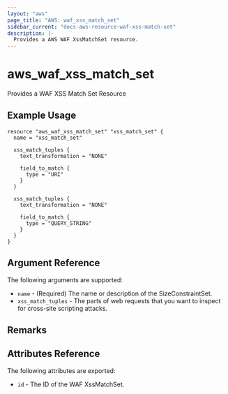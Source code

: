 ```yaml
---
layout: "aws"
page_title: "AWS: waf_xss_match_set"
sidebar_current: "docs-aws-resource-waf-xss-match-set"
description: |-
  Provides a AWS WAF XssMatchSet resource.
---
```


# aws\_waf\_xss\_match\_set

Provides a WAF XSS Match Set Resource

## Example Usage

```hcl
resource "aws_waf_xss_match_set" "xss_match_set" {
  name = "xss_match_set"

  xss_match_tuples {
    text_transformation = "NONE"

    field_to_match {
      type = "URI"
    }
  }

  xss_match_tuples {
    text_transformation = "NONE"

    field_to_match {
      type = "QUERY_STRING"
    }
  }
}
```

## Argument Reference

The following arguments are supported:

* `name` - (Required) The name or description of the SizeConstraintSet.
* `xss_match_tuples` - The parts of web requests that you want to inspect for cross-site scripting attacks.

## Remarks

## Attributes Reference

The following attributes are exported:

* `id` - The ID of the WAF XssMatchSet.
